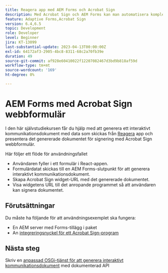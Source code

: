 ```yaml
---
title: Reagera app med AEM Forms och Acrobat Sign
description: Med Acrobat Sign och AEM Forms kan man automatisera komplexa transaktioner och inkludera juridiskt bindande e-signaturer som en del av en smidig digital upplevelse.
feature: Adaptive Forms,Acrobat Sign
version: 6.4,6.5
topic: Development
role: Developer
level: Beginner
jira: KT-13099
last-substantial-update: 2023-04-13T00:00:00Z
exl-id: 64172af3-2905-4bc8-8311-68c2a70fb39e
duration: 49
source-git-commit: af928e60410022f12207082467d3bd9b818af59d
workflow-type: tm+mt
source-wordcount: '169'
ht-degree: 0%

---
```


# AEM Forms med Acrobat Sign webbformulär


I den här självstudiekursen får du hjälp med att generera ett interaktivt kommunikationsdokument med data som skickas från [Reagera](https://react.dev/) app och presentera det genererade dokumentet för signering med Acrobat Sign webbformulär.

Här följer ett flöde för användningsfallet

* Användaren fyller i ett formulär i React-appen.
* Formulärdatat skickas till en AEM Forms-slutpunkt för att generera interaktivt kommunikationsdokument.
* Skapa Acrobat Sign widget-URL med det genererade dokumentet.
* Visa widgetens URL till det anropande programmet så att användaren kan signera dokumentet.

## Förutsättningar

Du måste ha följande för att användningsexemplet ska fungera:

* En AEM server med Forms-tillägg i paket
* An [integreringsnyckel för ett Acrobat Sign-program](https://helpx.adobe.com/sign/kb/how-to-create-an-integration-key.html)

## Nästa steg

Skriv en [anpassad OSGi-tjänst för att generera interaktivt kommunikationsdokument](./create-ic-document.md) med dokumenterad API
